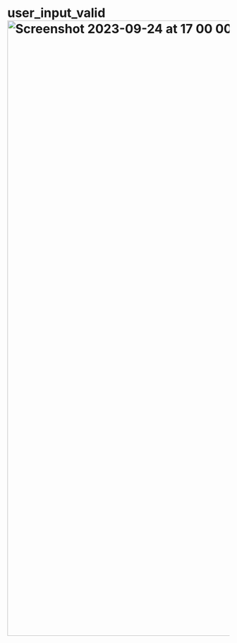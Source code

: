 # user_input_valid<img width="1392" alt="Screenshot 2023-09-24 at 17 00 00" src="https://github.com/XanderSheppard/user_input_valid/assets/47575011/41c62d1f-f7b9-4b70-b815-da91a4735469">
